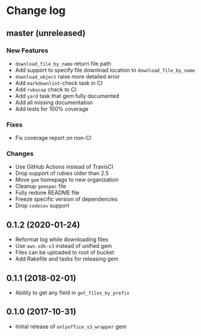 # Change log

## master (unreleased)

### New Features

* `download_file_by_name` return file path
* Add support to specify file download
  location to `download_file_by_name`
* `download_object` raise more detailed error
* Add `markdownlint`-check task in CI
* Add `rubocop` check to CI
* Add `yard` task that gem fully documented
* Add all missing documentation
* Add tests for 100% coverage

### Fixes

* Fix coverage report on non-CI

### Changes

* Use GitHub Actions instead of TravisCI
* Drop support of rubies older than 2.5
* Move `gem` homepage to new organization
* Cleanup `gemspec` file
* Fully redone README file
* Freeze specific version of dependencies
* Drop `codecov` support

## 0.1.2 (2020-01-24)

* Reformat log while downloading files
* Use `aws-sdk-s3` instead of unified gem
* Files can be uploaded to root of bucket
* Add Rakefile and tasks for releasing gem

## 0.1.1 (2018-02-01)

* Ability to get any field in `get_files_by_prefix`

## 0.1.0 (2017-10-31)

* Initial release of `onlyoffice_s3_wrapper` gem
